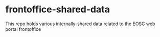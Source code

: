 # frontoffice-shared-data
This repo holds various internally-shared data related to the EOSC web portal frontoffice
